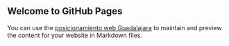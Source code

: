 ## Welcome to GitHub Pages

You can use the [posicionamiento web Guadalajara](https://vcampos.es) to maintain and preview the content for your website in Markdown files.
